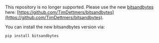 This repository is no longer supported. Please use the new [bitsandbytes](https://github.com/TimDettmers/bitsandbytes) here: [https://github.com/TimDettmers/bitsandbytes](https://github.com/TimDettmers/bitsandbytes).

You can install the new bitsandbytes version via:
```bash
pip install bitsandbytes
```

